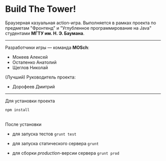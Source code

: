 Build The Tower!
==========


Браузерная казуальная action-игра.
Выполняется в рамках проекта по предметам "Фронтенд" и "Углубленное программирование на Java" студентами **МГТУ им. Н. Э. Баумана**.

-----

Разработчики игры &mdash; команда **MOSch**:

 - Мокеев Алексей
 - Остапенко Анатолий
 - Щеглов Николай


(Лучший) Руководитель проекта:

 - Дорофеев Дмитрий

------
Для установки проекта

`npm install`

<br>
После установки

- для запуска тестов
`grunt test`

- для запуска статического сервера
`grunt`

- для сборки _production_-версии сервера
`grunt prod`
